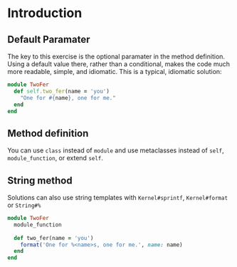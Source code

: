 # Introduction

## Default Paramater

The key to this exercise is the optional paramater in the method definition.
Using a default value there, rather than a conditional, makes the code much more readable, simple, and idiomatic.
This is a typical, idiomatic solution:

```ruby
module TwoFer
  def self.two_fer(name = 'you')
    "One for #{name}, one for me."
  end
end
```

## Method definition

You can use `class` instead of `module` and use metaclasses instead of `self`, `module_function`, or extend `self`.

## String method

Solutions can also use string templates with `Kernel#sprintf`, `Kernel#format` or `String#%`

```ruby
module TwoFer
  module_function
​
  def two_fer(name = 'you')
    format('One for %<name>s, one for me.', name: name)
  end
end
```

